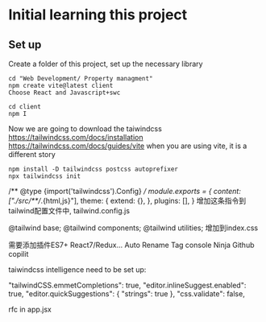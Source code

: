 # Initial learning this project

## Set up
Create a folder of this project, set up the necessary library
```
cd "Web Development/ Property managment"
npm create vite@latest client
Choose React and Javascript+swc

cd client
npm I
```


Now we are going to download the taiwindcss
https://tailwindcss.com/docs/installation
https://tailwindcss.com/docs/guides/vite
when you are using vite, it is a different story
```
npm install -D tailwindcss postcss autoprefixer
npx tailwindcss init

```

/** @type {import('tailwindcss').Config} */
module.exports = {
  content: ["./src/**/*.{html,js}"],
  theme: {
    extend: {},
  },
  plugins: [],
}
增加这条指令到tailwind配置文件中, tailwind.config.js


@tailwind base;
@tailwind components;
@tailwind utilities;
增加到index.css

需要添加插件ES7+ React7/Redux...
Auto Rename Tag
console Ninja
Github copilit

taiwindcss intelligence need to be set up:

"tailwindCSS.emmetCompletions": true,
"editor.inlineSuggest.enabled": true,
"editor.quickSuggestions": {
   "strings": true
},
"css.validate": false,


rfc in app.jsx
```

